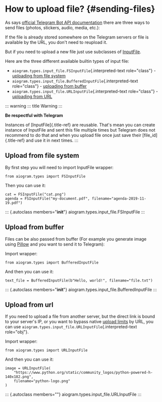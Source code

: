 # How to upload file? {#sending-files}

As says [official Telegram Bot API
documentation](https://core.telegram.org/bots/api#sending-files) there
are three ways to send files (photos, stickers, audio, media, etc.):

If the file is already stored somewhere on the Telegram servers or file
is available by the URL, you don\'t need to reupload it.

But if you need to upload a new file just use subclasses of
[InputFile](types/input_file.html).

Here are the three different available builtin types of input file:

-   `aiogram.types.input_file.FSInputFile`{.interpreted-text
    role="class"} - [uploading from file
    system](#upload-from-file-system)
-   `aiogram.types.input_file.BufferedInputFile`{.interpreted-text
    role="class"} - [uploading from buffer](#upload-from-buffer)
-   `aiogram.types.input_file.URLInputFile`{.interpreted-text
    role="class"} - [uploading from URL](#upload-from-url)

::: warning
::: title
Warning
:::

**Be respectful with Telegram**

Instances of [InputFile]{.title-ref} are reusable. That\'s mean you can
create instance of InputFile and sent this file multiple times but
Telegram does not recommend to do that and when you upload file once
just save their [file_id]{.title-ref} and use it in next times.
:::

## Upload from file system

By first step you will need to import InputFile wrapper:

``` 
from aiogram.types import FSInputFile
```

Then you can use it:

``` 
cat = FSInputFile("cat.png")
agenda = FSInputFile("my-document.pdf", filename="agenda-2019-11-19.pdf")
```

::: {.autoclass members="__init__"}
aiogram.types.input_file.FSInputFile
:::

## Upload from buffer

Files can be also passed from buffer (For example you generate image
using [Pillow](https://pillow.readthedocs.io/en/stable/) and you want to
send it to Telegram):

Import wrapper:

``` 
from aiogram.types import BufferedInputFile
```

And then you can use it:

``` 
text_file = BufferedInputFile(b"Hello, world!", filename="file.txt")
```

::: {.autoclass members="__init__"}
aiogram.types.input_file.BufferedInputFile
:::

## Upload from url

If you need to upload a file from another server, but the direct link is
bound to your server\'s IP, or you want to bypass native [upload
limits](https://core.telegram.org/bots/api#sending-files) by URL, you
can use `aiogram.types.input_file.URLInputFile`{.interpreted-text
role="obj"}.

Import wrapper:

``` 
from aiogram.types import URLInputFile
```

And then you can use it:

``` 
image = URLInputFile(
    "https://www.python.org/static/community_logos/python-powered-h-140x182.png",
    filename="python-logo.png"
)
```

::: {.autoclass members=""}
aiogram.types.input_file.URLInputFile
:::
